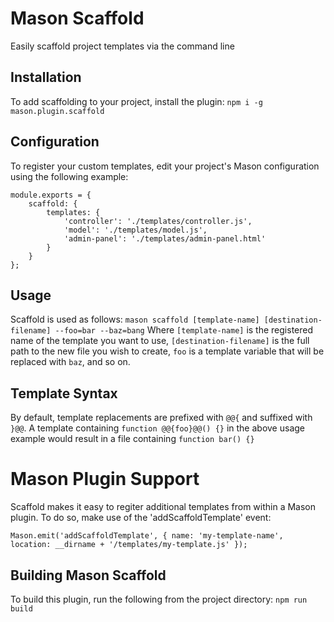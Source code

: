 # Mason Scaffold
Easily scaffold project templates via the command line

## Installation
To add scaffolding to your project, install the plugin:
`npm i -g mason.plugin.scaffold`

## Configuration
To register your custom templates, edit your project's Mason configuration using the following example:
```
module.exports = {
	scaffold: {
		templates: {
			'controller': './templates/controller.js',
			'model': './templates/model.js',
			'admin-panel': './templates/admin-panel.html'
		}
	}
};
```

## Usage
Scaffold is used as follows:
`mason scaffold [template-name] [destination-filename] --foo=bar --baz=bang`
Where `[template-name]` is the registered name of the template you want to use, `[destination-filename]` is the full path to the new file you wish to create, `foo` is a template variable that will be replaced with `baz`, and so on.

## Template Syntax
By default, template replacements are prefixed with `@@{` and suffixed with `}@@`.
A template containing `function @@{foo}@@() {}` in the above usage example would result in a file containing `function bar() {}`

# Mason Plugin Support
Scaffold makes it easy to regiter additional templates from within a Mason plugin.
To do so, make use of the 'addScaffoldTemplate' event:
```
Mason.emit('addScaffoldTemplate', { name: 'my-template-name', location: __dirname + '/templates/my-template.js' });
```

## Building Mason Scaffold
To build this plugin, run the following from the project directory:
`npm run build`